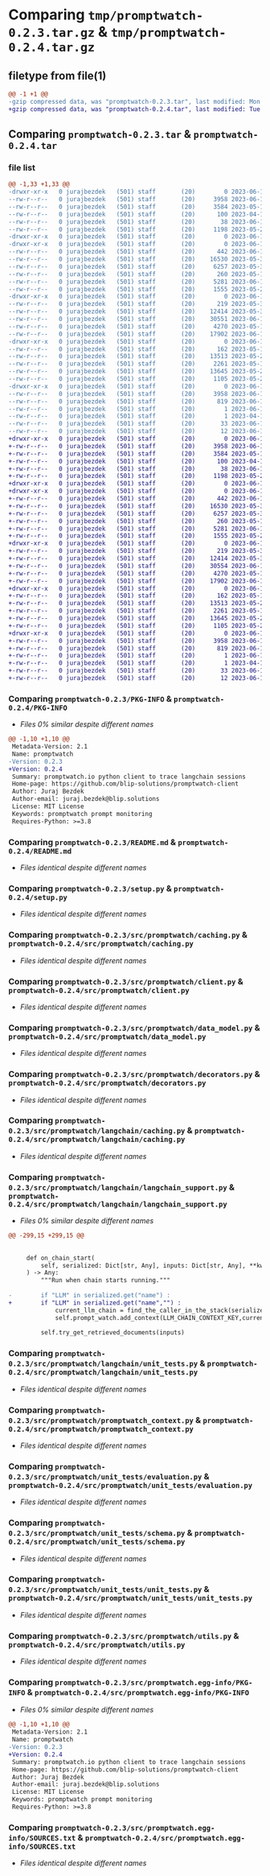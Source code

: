 # Comparing `tmp/promptwatch-0.2.3.tar.gz` & `tmp/promptwatch-0.2.4.tar.gz`

## filetype from file(1)

```diff
@@ -1 +1 @@
-gzip compressed data, was "promptwatch-0.2.3.tar", last modified: Mon Jun 12 20:08:00 2023, max compression
+gzip compressed data, was "promptwatch-0.2.4.tar", last modified: Tue Jun 13 21:09:55 2023, max compression
```

## Comparing `promptwatch-0.2.3.tar` & `promptwatch-0.2.4.tar`

### file list

```diff
@@ -1,33 +1,33 @@
-drwxr-xr-x   0 jurajbezdek   (501) staff       (20)        0 2023-06-12 20:08:00.251133 promptwatch-0.2.3/
--rw-r--r--   0 jurajbezdek   (501) staff       (20)     3958 2023-06-12 20:08:00.250967 promptwatch-0.2.3/PKG-INFO
--rw-r--r--   0 jurajbezdek   (501) staff       (20)     3584 2023-05-19 10:25:10.000000 promptwatch-0.2.3/README.md
--rw-r--r--   0 jurajbezdek   (501) staff       (20)      100 2023-04-17 11:00:59.000000 promptwatch-0.2.3/pyproject.toml
--rw-r--r--   0 jurajbezdek   (501) staff       (20)       38 2023-06-12 20:08:00.251181 promptwatch-0.2.3/setup.cfg
--rw-r--r--   0 jurajbezdek   (501) staff       (20)     1198 2023-05-24 21:47:14.000000 promptwatch-0.2.3/setup.py
-drwxr-xr-x   0 jurajbezdek   (501) staff       (20)        0 2023-06-12 20:08:00.235505 promptwatch-0.2.3/src/
-drwxr-xr-x   0 jurajbezdek   (501) staff       (20)        0 2023-06-12 20:08:00.238825 promptwatch-0.2.3/src/promptwatch/
--rw-r--r--   0 jurajbezdek   (501) staff       (20)      442 2023-06-12 20:05:13.000000 promptwatch-0.2.3/src/promptwatch/__init__.py
--rw-r--r--   0 jurajbezdek   (501) staff       (20)    16530 2023-05-31 21:34:19.000000 promptwatch-0.2.3/src/promptwatch/caching.py
--rw-r--r--   0 jurajbezdek   (501) staff       (20)     6257 2023-05-30 16:43:11.000000 promptwatch-0.2.3/src/promptwatch/client.py
--rw-r--r--   0 jurajbezdek   (501) staff       (20)      260 2023-05-19 10:25:10.000000 promptwatch-0.2.3/src/promptwatch/constants.py
--rw-r--r--   0 jurajbezdek   (501) staff       (20)     5281 2023-06-12 19:17:03.000000 promptwatch-0.2.3/src/promptwatch/data_model.py
--rw-r--r--   0 jurajbezdek   (501) staff       (20)     1555 2023-05-23 20:20:02.000000 promptwatch-0.2.3/src/promptwatch/decorators.py
-drwxr-xr-x   0 jurajbezdek   (501) staff       (20)        0 2023-06-12 20:08:00.242739 promptwatch-0.2.3/src/promptwatch/langchain/
--rw-r--r--   0 jurajbezdek   (501) staff       (20)      219 2023-05-30 19:26:54.000000 promptwatch-0.2.3/src/promptwatch/langchain/__init__.py
--rw-r--r--   0 jurajbezdek   (501) staff       (20)    12414 2023-05-31 20:26:52.000000 promptwatch-0.2.3/src/promptwatch/langchain/caching.py
--rw-r--r--   0 jurajbezdek   (501) staff       (20)    30551 2023-06-12 19:33:33.000000 promptwatch-0.2.3/src/promptwatch/langchain/langchain_support.py
--rw-r--r--   0 jurajbezdek   (501) staff       (20)     4270 2023-05-19 10:25:10.000000 promptwatch-0.2.3/src/promptwatch/langchain/unit_tests.py
--rw-r--r--   0 jurajbezdek   (501) staff       (20)    17902 2023-06-12 10:33:52.000000 promptwatch-0.2.3/src/promptwatch/promptwatch_context.py
-drwxr-xr-x   0 jurajbezdek   (501) staff       (20)        0 2023-06-12 20:08:00.250311 promptwatch-0.2.3/src/promptwatch/unit_tests/
--rw-r--r--   0 jurajbezdek   (501) staff       (20)      162 2023-05-19 10:25:10.000000 promptwatch-0.2.3/src/promptwatch/unit_tests/__init__.py
--rw-r--r--   0 jurajbezdek   (501) staff       (20)    13513 2023-05-20 12:19:55.000000 promptwatch-0.2.3/src/promptwatch/unit_tests/evaluation.py
--rw-r--r--   0 jurajbezdek   (501) staff       (20)     2261 2023-05-19 10:25:10.000000 promptwatch-0.2.3/src/promptwatch/unit_tests/schema.py
--rw-r--r--   0 jurajbezdek   (501) staff       (20)    13645 2023-05-24 14:32:24.000000 promptwatch-0.2.3/src/promptwatch/unit_tests/unit_tests.py
--rw-r--r--   0 jurajbezdek   (501) staff       (20)     1105 2023-05-24 13:30:08.000000 promptwatch-0.2.3/src/promptwatch/utils.py
-drwxr-xr-x   0 jurajbezdek   (501) staff       (20)        0 2023-06-12 20:08:00.240917 promptwatch-0.2.3/src/promptwatch.egg-info/
--rw-r--r--   0 jurajbezdek   (501) staff       (20)     3958 2023-06-12 20:08:00.000000 promptwatch-0.2.3/src/promptwatch.egg-info/PKG-INFO
--rw-r--r--   0 jurajbezdek   (501) staff       (20)      819 2023-06-12 20:08:00.000000 promptwatch-0.2.3/src/promptwatch.egg-info/SOURCES.txt
--rw-r--r--   0 jurajbezdek   (501) staff       (20)        1 2023-06-12 20:08:00.000000 promptwatch-0.2.3/src/promptwatch.egg-info/dependency_links.txt
--rw-r--r--   0 jurajbezdek   (501) staff       (20)        1 2023-04-17 11:10:06.000000 promptwatch-0.2.3/src/promptwatch.egg-info/not-zip-safe
--rw-r--r--   0 jurajbezdek   (501) staff       (20)       33 2023-06-12 20:08:00.000000 promptwatch-0.2.3/src/promptwatch.egg-info/requires.txt
--rw-r--r--   0 jurajbezdek   (501) staff       (20)       12 2023-06-12 20:08:00.000000 promptwatch-0.2.3/src/promptwatch.egg-info/top_level.txt
+drwxr-xr-x   0 jurajbezdek   (501) staff       (20)        0 2023-06-13 21:09:55.235713 promptwatch-0.2.4/
+-rw-r--r--   0 jurajbezdek   (501) staff       (20)     3958 2023-06-13 21:09:55.235532 promptwatch-0.2.4/PKG-INFO
+-rw-r--r--   0 jurajbezdek   (501) staff       (20)     3584 2023-05-19 10:25:10.000000 promptwatch-0.2.4/README.md
+-rw-r--r--   0 jurajbezdek   (501) staff       (20)      100 2023-04-17 11:00:59.000000 promptwatch-0.2.4/pyproject.toml
+-rw-r--r--   0 jurajbezdek   (501) staff       (20)       38 2023-06-13 21:09:55.235907 promptwatch-0.2.4/setup.cfg
+-rw-r--r--   0 jurajbezdek   (501) staff       (20)     1198 2023-05-24 21:47:14.000000 promptwatch-0.2.4/setup.py
+drwxr-xr-x   0 jurajbezdek   (501) staff       (20)        0 2023-06-13 21:09:55.227377 promptwatch-0.2.4/src/
+drwxr-xr-x   0 jurajbezdek   (501) staff       (20)        0 2023-06-13 21:09:55.230923 promptwatch-0.2.4/src/promptwatch/
+-rw-r--r--   0 jurajbezdek   (501) staff       (20)      442 2023-06-13 21:07:34.000000 promptwatch-0.2.4/src/promptwatch/__init__.py
+-rw-r--r--   0 jurajbezdek   (501) staff       (20)    16530 2023-05-31 21:34:19.000000 promptwatch-0.2.4/src/promptwatch/caching.py
+-rw-r--r--   0 jurajbezdek   (501) staff       (20)     6257 2023-05-30 16:43:11.000000 promptwatch-0.2.4/src/promptwatch/client.py
+-rw-r--r--   0 jurajbezdek   (501) staff       (20)      260 2023-05-19 10:25:10.000000 promptwatch-0.2.4/src/promptwatch/constants.py
+-rw-r--r--   0 jurajbezdek   (501) staff       (20)     5281 2023-06-12 19:17:03.000000 promptwatch-0.2.4/src/promptwatch/data_model.py
+-rw-r--r--   0 jurajbezdek   (501) staff       (20)     1555 2023-05-23 20:20:02.000000 promptwatch-0.2.4/src/promptwatch/decorators.py
+drwxr-xr-x   0 jurajbezdek   (501) staff       (20)        0 2023-06-13 21:09:55.233983 promptwatch-0.2.4/src/promptwatch/langchain/
+-rw-r--r--   0 jurajbezdek   (501) staff       (20)      219 2023-05-30 19:26:54.000000 promptwatch-0.2.4/src/promptwatch/langchain/__init__.py
+-rw-r--r--   0 jurajbezdek   (501) staff       (20)    12414 2023-05-31 20:26:52.000000 promptwatch-0.2.4/src/promptwatch/langchain/caching.py
+-rw-r--r--   0 jurajbezdek   (501) staff       (20)    30554 2023-06-13 19:09:53.000000 promptwatch-0.2.4/src/promptwatch/langchain/langchain_support.py
+-rw-r--r--   0 jurajbezdek   (501) staff       (20)     4270 2023-05-19 10:25:10.000000 promptwatch-0.2.4/src/promptwatch/langchain/unit_tests.py
+-rw-r--r--   0 jurajbezdek   (501) staff       (20)    17902 2023-06-12 10:33:52.000000 promptwatch-0.2.4/src/promptwatch/promptwatch_context.py
+drwxr-xr-x   0 jurajbezdek   (501) staff       (20)        0 2023-06-13 21:09:55.235004 promptwatch-0.2.4/src/promptwatch/unit_tests/
+-rw-r--r--   0 jurajbezdek   (501) staff       (20)      162 2023-05-19 10:25:10.000000 promptwatch-0.2.4/src/promptwatch/unit_tests/__init__.py
+-rw-r--r--   0 jurajbezdek   (501) staff       (20)    13513 2023-05-20 12:19:55.000000 promptwatch-0.2.4/src/promptwatch/unit_tests/evaluation.py
+-rw-r--r--   0 jurajbezdek   (501) staff       (20)     2261 2023-05-19 10:25:10.000000 promptwatch-0.2.4/src/promptwatch/unit_tests/schema.py
+-rw-r--r--   0 jurajbezdek   (501) staff       (20)    13645 2023-05-24 14:32:24.000000 promptwatch-0.2.4/src/promptwatch/unit_tests/unit_tests.py
+-rw-r--r--   0 jurajbezdek   (501) staff       (20)     1105 2023-05-24 13:30:08.000000 promptwatch-0.2.4/src/promptwatch/utils.py
+drwxr-xr-x   0 jurajbezdek   (501) staff       (20)        0 2023-06-13 21:09:55.232277 promptwatch-0.2.4/src/promptwatch.egg-info/
+-rw-r--r--   0 jurajbezdek   (501) staff       (20)     3958 2023-06-13 21:09:55.000000 promptwatch-0.2.4/src/promptwatch.egg-info/PKG-INFO
+-rw-r--r--   0 jurajbezdek   (501) staff       (20)      819 2023-06-13 21:09:55.000000 promptwatch-0.2.4/src/promptwatch.egg-info/SOURCES.txt
+-rw-r--r--   0 jurajbezdek   (501) staff       (20)        1 2023-06-13 21:09:55.000000 promptwatch-0.2.4/src/promptwatch.egg-info/dependency_links.txt
+-rw-r--r--   0 jurajbezdek   (501) staff       (20)        1 2023-04-17 11:10:06.000000 promptwatch-0.2.4/src/promptwatch.egg-info/not-zip-safe
+-rw-r--r--   0 jurajbezdek   (501) staff       (20)       33 2023-06-13 21:09:55.000000 promptwatch-0.2.4/src/promptwatch.egg-info/requires.txt
+-rw-r--r--   0 jurajbezdek   (501) staff       (20)       12 2023-06-13 21:09:55.000000 promptwatch-0.2.4/src/promptwatch.egg-info/top_level.txt
```

### Comparing `promptwatch-0.2.3/PKG-INFO` & `promptwatch-0.2.4/PKG-INFO`

 * *Files 0% similar despite different names*

```diff
@@ -1,10 +1,10 @@
 Metadata-Version: 2.1
 Name: promptwatch
-Version: 0.2.3
+Version: 0.2.4
 Summary: promptwatch.io python client to trace langchain sessions
 Home-page: https://github.com/blip-solutions/promptwatch-client
 Author: Juraj Bezdek
 Author-email: juraj.bezdek@blip.solutions
 License: MIT License
 Keywords: promptwatch prompt monitoring
 Requires-Python: >=3.8
```

### Comparing `promptwatch-0.2.3/README.md` & `promptwatch-0.2.4/README.md`

 * *Files identical despite different names*

### Comparing `promptwatch-0.2.3/setup.py` & `promptwatch-0.2.4/setup.py`

 * *Files identical despite different names*

### Comparing `promptwatch-0.2.3/src/promptwatch/caching.py` & `promptwatch-0.2.4/src/promptwatch/caching.py`

 * *Files identical despite different names*

### Comparing `promptwatch-0.2.3/src/promptwatch/client.py` & `promptwatch-0.2.4/src/promptwatch/client.py`

 * *Files identical despite different names*

### Comparing `promptwatch-0.2.3/src/promptwatch/data_model.py` & `promptwatch-0.2.4/src/promptwatch/data_model.py`

 * *Files identical despite different names*

### Comparing `promptwatch-0.2.3/src/promptwatch/decorators.py` & `promptwatch-0.2.4/src/promptwatch/decorators.py`

 * *Files identical despite different names*

### Comparing `promptwatch-0.2.3/src/promptwatch/langchain/caching.py` & `promptwatch-0.2.4/src/promptwatch/langchain/caching.py`

 * *Files identical despite different names*

### Comparing `promptwatch-0.2.3/src/promptwatch/langchain/langchain_support.py` & `promptwatch-0.2.4/src/promptwatch/langchain/langchain_support.py`

 * *Files 0% similar despite different names*

```diff
@@ -299,15 +299,15 @@
 
     
     def on_chain_start(
         self, serialized: Dict[str, Any], inputs: Dict[str, Any], **kwargs: Any
     ) -> Any:
         """Run when chain starts running."""
         
-        if "LLM" in serialized.get("name") :
+        if "LLM" in serialized.get("name","") :
             current_llm_chain = find_the_caller_in_the_stack(serialized["name"])
             self.prompt_watch.add_context(LLM_CHAIN_CONTEXT_KEY,current_llm_chain)
 
         self.try_get_retrieved_documents(inputs)
```

### Comparing `promptwatch-0.2.3/src/promptwatch/langchain/unit_tests.py` & `promptwatch-0.2.4/src/promptwatch/langchain/unit_tests.py`

 * *Files identical despite different names*

### Comparing `promptwatch-0.2.3/src/promptwatch/promptwatch_context.py` & `promptwatch-0.2.4/src/promptwatch/promptwatch_context.py`

 * *Files identical despite different names*

### Comparing `promptwatch-0.2.3/src/promptwatch/unit_tests/evaluation.py` & `promptwatch-0.2.4/src/promptwatch/unit_tests/evaluation.py`

 * *Files identical despite different names*

### Comparing `promptwatch-0.2.3/src/promptwatch/unit_tests/schema.py` & `promptwatch-0.2.4/src/promptwatch/unit_tests/schema.py`

 * *Files identical despite different names*

### Comparing `promptwatch-0.2.3/src/promptwatch/unit_tests/unit_tests.py` & `promptwatch-0.2.4/src/promptwatch/unit_tests/unit_tests.py`

 * *Files identical despite different names*

### Comparing `promptwatch-0.2.3/src/promptwatch/utils.py` & `promptwatch-0.2.4/src/promptwatch/utils.py`

 * *Files identical despite different names*

### Comparing `promptwatch-0.2.3/src/promptwatch.egg-info/PKG-INFO` & `promptwatch-0.2.4/src/promptwatch.egg-info/PKG-INFO`

 * *Files 0% similar despite different names*

```diff
@@ -1,10 +1,10 @@
 Metadata-Version: 2.1
 Name: promptwatch
-Version: 0.2.3
+Version: 0.2.4
 Summary: promptwatch.io python client to trace langchain sessions
 Home-page: https://github.com/blip-solutions/promptwatch-client
 Author: Juraj Bezdek
 Author-email: juraj.bezdek@blip.solutions
 License: MIT License
 Keywords: promptwatch prompt monitoring
 Requires-Python: >=3.8
```

### Comparing `promptwatch-0.2.3/src/promptwatch.egg-info/SOURCES.txt` & `promptwatch-0.2.4/src/promptwatch.egg-info/SOURCES.txt`

 * *Files identical despite different names*

